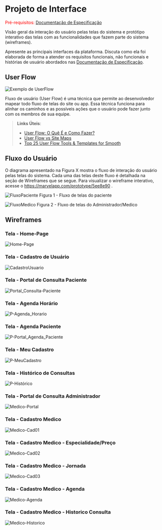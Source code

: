 
# Projeto de Interface

<span style="color:red">Pré-requisitos: <a href="2-Especificação do Projeto.md"> Documentação de Especificação</a></span>

Visão geral da interação do usuário pelas telas do sistema e protótipo interativo das telas com as funcionalidades que fazem parte do sistema (wireframes).

 Apresente as principais interfaces da plataforma. Discuta como ela foi elaborada de forma a atender os requisitos funcionais, não funcionais e histórias de usuário abordados nas <a href="2-Especificação do Projeto.md"> Documentação de Especificação</a>.

## User Flow

![Exemplo de UserFlow](img/userflow.jpg)

Fluxo de usuário (User Flow) é uma técnica que permite ao desenvolvedor mapear todo fluxo de telas do site ou app. Essa técnica funciona para alinhar os caminhos e as possíveis ações que o usuário pode fazer junto com os membros de sua equipe.

> **Links Úteis**:
> - [User Flow: O Quê É e Como Fazer?](https://medium.com/7bits/fluxo-de-usu%C3%A1rio-user-flow-o-que-%C3%A9-como-fazer-79d965872534)
> - [User Flow vs Site Maps](http://designr.com.br/sitemap-e-user-flow-quais-as-diferencas-e-quando-usar-cada-um/)
> - [Top 25 User Flow Tools & Templates for Smooth](https://www.mockplus.com/blog/post/user-flow-tools)


## Fluxo do Usuário
O diagrama apresentado na Figura X mostra o fluxo de interação do usuário pelas telas do sistema. Cada uma das telas deste fluxo é detalhada na seção de Wireframes que se segue. Para visualizar o wireframe interativo, acesse o <https://marvelapp.com/prototype/5ee8e90> .

![FluxoPaciente](img/Fluxo-Paciente.jpg)
Figura 1 - Fluxo de telas do paciente

![FluxoMedico](img/Fluxo-Medico.jpg)
Figura 2 - Fluxo de telas do Administrador/Medico

## Wireframes

### Tela - Home-Page
![Home-Page](img/Home.JPG)

### Tela - Cadastro de Usuário
![CadastroUsuario](img/Cadastro.JPG)

### Tela - Portal de Consulta Paciente
![Portal_Consulta-Paciente](img/P-Portal_Consulta.JPG)

### Tela - Agenda Horário
![P-Agenda_Horario](img/P-Agenda_Horario.JPG)

### Tela - Agenda Paciente
![P-Portal_Agenda_Paciente](img/P-Portal_Agenda_Paciente.JPG)

### Tela - Meu Cadastro
![P-MeuCadastro](img/P-MeuCadastro.JPG)

### Tela - Histórico de Consultas
![P-Histórico](img/P-Histórico.JPG)


### Tela - Portal de Consulta Administrador
![Medico-Portal](img/M-Portal.JPG)

### Tela - Cadastro Medico
![Medico-Cad01](img/M-MeuCadastro.JPG)

### Tela - Cadastro Medico - Especialidade/Preço
![Medico-Cad02](img/M-MeuCadastro-Espec.JPG)

### Tela - Cadastro Medico - Jornada
![Medico-Cad03](img/M-MeuCadastro-Jornada.JPG)

### Tela - Cadastro Medico - Agenda
![Medico-Agenda](img/M-AgendaMedica.JPG)

### Tela - Cadastro Medico - Historico Consulta
![Medico-Historico](img/M-Historico.JPG)
